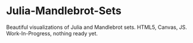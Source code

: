 Julia-Mandlebrot-Sets
=====================

Beautiful visualizations of Julia and Mandlebrot sets. HTML5, Canvas, JS. Work-In-Progress, nothing ready yet.
